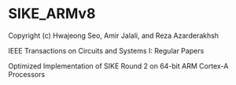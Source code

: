 # SIKE_ARMv8

Copyright (c) Hwajeong Seo, Amir Jalali, and Reza Azarderakhsh

IEEE Transactions on Circuits and Systems I: Regular Papers

Optimized Implementation of SIKE Round 2 on 64-bit ARM Cortex-A Processors
